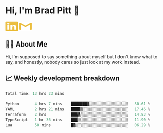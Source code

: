 # Hi, I'm Brad Pitt 👋


<a href="https://www.linkedin.com/in/mathias-mauraisin/" target="blank"><img align="center" src="./icons/linkedin.svg" alt="https://www.linkedin.com/in/mathias-mauraisin/" height="30" width="40" /></a>
<a href="mailto:mathias.mauraisin.pro@gmail.com" target="blank"><img align="center" src="./icons/gmail.svg" alt="redrew" height="30" width="40" /></a>




<!-- ![snap](images/Snap_dark.png?raw=true) -->
<!-- ![snap](images/Snap_dark_bg.png?raw=true) -->


<!-- [![My Skills](https://skillicons.dev/icons?i=c,cpp,html,css,js,ts,)](https://skillicons.dev) -->

## 🙋‍♂️&nbsp;About Me

Hi, I'm supposed to say something about myself but I don't know what to say, and honestly, nobody cares so just look at my work instead.

## 📈&nbsp;Weekly development breakdown

<!-- [![mamaurai's 42 stats](https://badge42.vercel.app/api/v2/cl1l4qz93000609l4yixitcl4/stats?cursusId=21&coalitionId=45)](https://github.com/JaeSeoKim/badge42) -->





<!--START_SECTION:waka-->

```rust
Total Time: 13 hrs 23 mins

Python       4 hrs 7 mins    ███████▓░░░░░░░░░░░░░░░░░   30.61 %
YAML         2 hrs 21 mins   ████▒░░░░░░░░░░░░░░░░░░░░   17.46 %
Terraform    2 hrs           ███▓░░░░░░░░░░░░░░░░░░░░░   14.83 %
TypeScript   1 hr 36 mins    ███░░░░░░░░░░░░░░░░░░░░░░   11.90 %
Lua          50 mins         █▓░░░░░░░░░░░░░░░░░░░░░░░   06.29 %
```

<!--END_SECTION:waka-->


